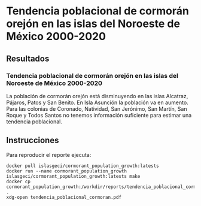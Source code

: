 # Tendencia poblacional de cormorán orejón en las islas del Noroeste de México 2000-2020

## Resultados

### Tendencia poblacional de cormorán orejón en las islas del Noroeste de México 2000-2020

La población de cormorán orejón está disminuyendo en las islas Alcatraz, Pájaros, Patos y San
Benito. En Isla Asunción la población va en aumento. Para las colonias de Coronado, Natividad, San
Jerónimo, San Martín, San Roque y Todos Santos no tenemos información suficiente para estimar una
tendencia poblacional.

## Instrucciones

Para reproducir el reporte ejecuta:

```
docker pull islasgeci/cormorant_population_growth:latests
docker run --name cormorant_population_growth islasgeci/cormorant_population_growth:latests make
docker cp cormorant_population_growth:/workdir/reports/tendencia_poblacional_cormoran.pdf .
xdg-open tendencia_poblacional_cormoran.pdf
```
